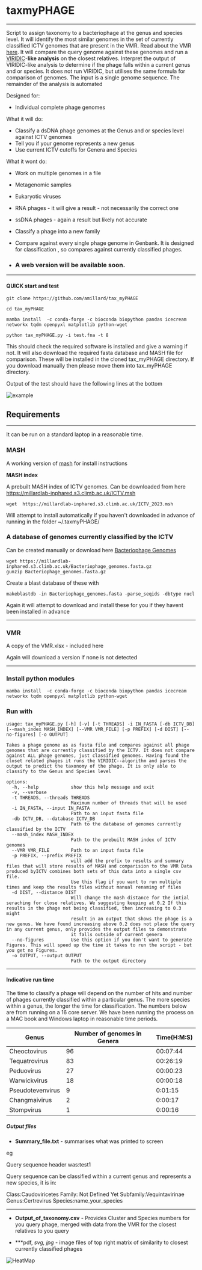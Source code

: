 # taxmyPHAGE

----------

Script to assign taxonomy to a bacteriophage at the genus and species level. It will identify the most similar genomes in the set of currently classified ICTV genomes that are present in the VMR. 
Read about the VMR [here](https://ictv.global/vmr). It will compare the query genome against these genomes and run a [VIRIDIC](https://doi.org/10.3390/v12111268)-**like analysis** on the closest relatives. Interpret the output of VIRIDIC-like analysis to determine if the phage falls within a current genus and or species. It does not run VIRIDIC, but utilises the same formula for comparison of genomes.  The input is a single genome sequence. The remainder of the analysis is automated 



Designed for:

- Individual complete phage genomes 

What it will do:

- Classify a dsDNA phage genomes at the Genus and or species level against ICTV genomes 
- Tell you if your genome represents a new genus 
- Use current ICTV cutoffs for Genera and Species 



What it wont do:
 
- Work on multiple  genomes in a file 
- Metagenomic samples 
- Eukaryotic viruses
- RNA phages - it will give a result - not necessarily the correct one 
- ssDNA phages - again a result but likely not accurate 
- Classify a phage into a new family 
- Compare against every single phage genome in Genbank. It is designed for classification , so compares against currently classified phages.


- ### A web version will be available soon. 

------

#### QUICK start and test

```
git clone https://github.com/amillard/tax_myPHAGE

cd tax_myPHAGE

mamba install  -c conda-forge -c bioconda biopython pandas icecream networkx tqdm openpyxl matplotlib python-wget

python tax_myPHAGE.py -i test.fna -t 8 
```

This should check the required software is installed and give a warning if not. It will also download the required fasta database and MASH file for comparison. These will be installed in the cloned tax_myPHAGE directory. If you download manually then please move them into tax_myPHAGE  directory.


Output of the test should have the following lines at the bottom 

![example](/img/example_result1.png)


## Requirements 

----------

It can be run on a standard laptop in a reasonable time. 


### MASH  

A working version of [mash](https://mash.readthedocs.io/en/latest/) for install instructions


**MASH index**

A prebuilt MASH index of ICTV genomes. Can be downloaded from here https://millardlab-inphared.s3.climb.ac.uk/ICTV.msh

```
wget  https://millardlab-inphared.s3.climb.ac.uk/ICTV_2023.msh
```

Will attempt to install automatically if you haven't downloaded in advance of running in the folder ~/.taxmyPHAGE/


### **A database of genomes currently classified by the ICTV**

Can be created manually or download here [Bacteriophage Genomes](https://millardlab-inphared.s3.climb.ac.uk/Bacteriophage_genomes.fasta.gz)

```	
wget https://millardlab-inphared.s3.climb.ac.uk/Bacteriophage_genomes.fasta.gz
gunzip Bacteriophage_genomes.fasta.gz
```

Create a blast database of these with 

```
makeblastdb -in Bacteriophage_genomes.fasta -parse_seqids -dbtype nucl 
```

Again it will attempt to download and install these for you if they havent been installed in advance 

----------

### VMR


A copy of the VMR.xlsx - included here 

Again will download a version if none is not detected 



------

### Install python modules 

```
mamba install  -c conda-forge -c bioconda biopython pandas icecream networkx tqdm openpyxl matplotlib python-wget
```



### Run with 

```
usage: tax_myPHAGE.py [-h] [-v] [-t THREADS] -i IN_FASTA [-db ICTV_DB] [--mash_index MASH_INDEX] [--VMR VMR_FILE] [-p PREFIX] [-d DIST] [--no-figures] [-o OUTPUT]

Takes a phage genome as as fasta file and compares against all phage genomes that are currently classified by the ICTV. It does not compare against ALL phage genomes, just classified genomes. Having found the
closet related phages it runs the VIRIDIC--algorithm and parses the output to predict the taxonomy of the phage. It is only able to classify to the Genus and Species level

options:
  -h, --help            show this help message and exit
  -v, --verbose
  -t THREADS, --threads THREADS
                        Maximum number of threads that will be used
  -i IN_FASTA, --input IN_FASTA
                        Path to an input fasta file
  -db ICTV_DB, --database ICTV_DB
                        Path to the database of genomes currently classified by the ICTV
  --mash_index MASH_INDEX
                        Path to the prebuilt MASH index of ICTV genomes
  --VMR VMR_FILE        Path to an input fasta file
  -p PREFIX, --prefix PREFIX
                        will add the prefix to results and summary files that will store results of MASH and comparision to the VMR Data produced byICTV combines both sets of this data into a single csv file.
                        Use this flag if you want to run multiple times and keep the results files without manual renaming of files
  -d DIST, --distance DIST
                        Will change the mash distance for the intial seraching for close relatives. We suggesting keeping at 0.2 If this results in the phage not being classified, then increasing to 0.3 might
                        result in an output that shows the phage is a new genus. We have found increasing above 0.2 does not place the query in any current genus, only provides the output files to demonstrate
                        it falls outside of current genera
  --no-figures          Use this option if you don't want to generate Figures. This will speed up the time it takes to run the script - but you get no Figures.
  -o OUTPUT, --output OUTPUT
                        Path to the output directory
```

----------



#### Indicative run time  

The time to classify a phage will depend on the number of hits and number of phages currently classified within a particular genus. The more species within a genus, the longer the time for classification. The numbers below are from running on a 16 core server. We have been running the process on a MAC book and Windows laptop in reasonable time periods. 



| Genus | Number of genomes in Genera|Time(H:M:S)
| ------------- | ------------- |-------
|Cheoctovirus |96|00:07:44
|Tequatrovirus|83|00:26:19|
|Peduovirus |27|00:00:23|
|Warwickvirus|18|00:00:18|
|Pseudotevenvirus|9|0:01:15|
|Changmaivirus|2|0:00:17
|Stompvirus|1|0:00:16






##### Output files 


- **Summary_file.txt** - summarises what was printed to screen 


eg

Query sequence header was:test1 
	
	
Query sequence can be classified within a current genus and represents a new species, it is in:
	
Class:Caudoviricetes	Family: Not Defined Yet	Subfamily:Vequintavirinae	Genus:Certrevirus	Species:name_your_species

---------

- **Output_of_taxonomy.csv** - Provides Cluster and Species numbers for you query phage, merged with data from the VMR for the closest relatives to you query

- ***pdf, *svg, *jpg**  - image files of top right matrix of similarity to closest currently classified phages 



 ![HeatMap](/img/heatmap.jpg)
  
    